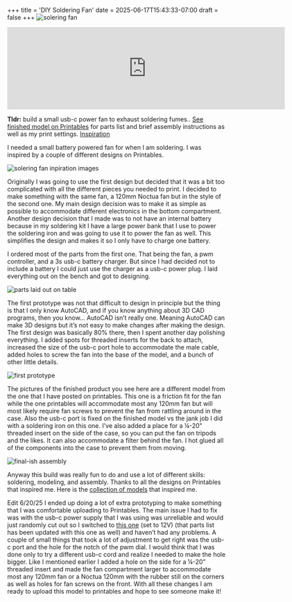 +++
title = 'DIY Soldering Fan'
date = 2025-06-17T15:43:33-07:00
draft = false
+++
![solering fan](/img/post/soldering-fan/thumb.png)

<iframe src="https://www.printables.com/embed/1331050" width="640" height="190" scrolling="no" frameborder="0"></iframe>

**Tldr:** build a small usb-c power fan to exhaust soldering fumes.. [See finished model on Printables](https://www.printables.com/model/1331050-simple-soldering-fan-120mm-usb-c-powered) for parts list and brief assembly instructions as well as my print settings. [Inspiration](https://www.printables.com/@nathanmilton_2933646/collections/2435517)

I needed a small battery powered fan for when I am soldering. I was inspired by a couple of different designs on Printables. 

![solering fan inpiration images](/img/post/soldering-fan/1.png)

Originally I was going to use the first design but decided that it was a bit too complicated with all the different pieces you needed to print. I decided to make something with the same fan, a 120mm Noctua fan but in the style of the second one. My main design decision was to make it as simple as possible to accommodate different electronics in the bottom compartment. Another design decision that I made was to not have an internal battery because in my soldering kit I have a large power bank that I use to power the soldering iron and was going to use it to power the fan as well. This simplifies the design and makes it so I only have to charge one battery. 

I ordered most of the parts from the first one. That being the fan, a pwm controller, and a 3s usb-c battery charger. But since I had decided not to include a battery I could just use the charger as a usb-c power plug. I laid everything out on the bench and got to designing. 

![parts laid out on table](/img/post/soldering-fan/2.png)

The first prototype was not that difficult to design in principle but the thing is that I only know AutoCAD, and if you know anything about 3D CAD programs, then you know… AutoCAD isn’t really one. Meaning AutoCAD can make 3D designs but it’s not easy to make changes after making the design. The first design was basically 80% there, then I spent another day polishing everything. I added spots for threaded inserts for the back to attach, increased the size of the usb-c port hole to accommodate the male cable, added holes to screw the fan into the base of the model, and a bunch of other little details. 


![first prototype](/img/post/soldering-fan/3.png)

The pictures of the finished product you see here are a different model from the one that I have posted on printables. This one is a friction fit for the fan while the one printables will accommodate most any 120mm fan but will most likely require fan screws to prevent the fan from rattling around in the case. Also the usb-c port is fixed on the finished model vs the jank job I did with a soldering iron on this one. I’ve also added a place for a ¼-20" threaded insert on the side of the case, so you can put the fan on tripods and the likes. It can also accommodate a filter behind the fan. I hot glued all of the components into the case to prevent them from moving.


![final-ish assembly](/img/post/soldering-fan/4.png)

Anyway this build was really fun to do and use a lot of different skills: soldering, modeling, and assembly. Thanks to all the designs on Printables that inspired me. Here is the [collection of models](https://www.printables.com/@nathanmilton_2933646/collections/2435517) that inspired me. 

Edit 6/20/25
I ended up doing a lot of extra prototyping to make something that I was comfortable uploading to Printables. The main issue I had to fix was with the usb-c power supply that I was using was unreliable and would just randomly cut out so I switched to [this one](https://a.co/d/cS2fBAG) (set to 12V) (that parts list has been updated with this one as well) and haven’t had any problems. A couple of small things that took a lot of adjustment to get right was the usb-c port and the hole for the notch of the pwm dial. I would think that I was done only to try a different usb-c cord and realize I needed to make the hole bigger. Like I mentioned earlier I added a hole on the side for a ¼-20” threaded insert and made the fan compartment larger to accommodate most any 120mm fan or a Noctua 120mm with the rubber still on the corners as well as holes for fan screws on the front. With all these changes I am ready to upload this model to printables and hope to see someone make it!

